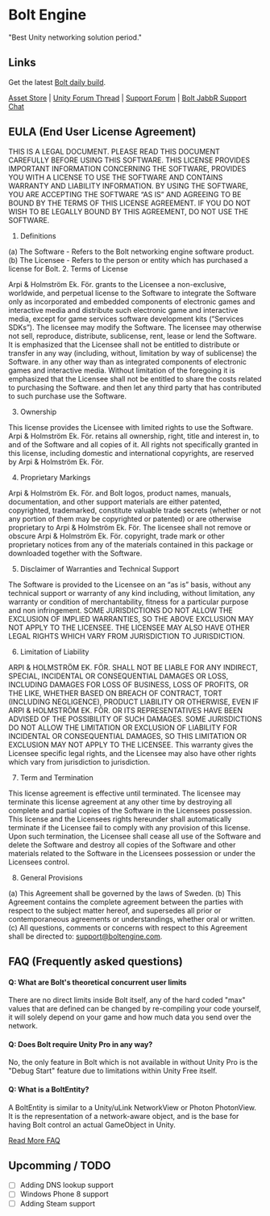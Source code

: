 # Bolt Engine
"Best Unity networking solution period."
## Links
Get the latest [Bolt daily build](https://github.com/BoltEngine/bolt/releases).

[Asset Store](https://www.assetstore.unity3d.com/en/#!/content/18358) | [Unity Forum Thread](http://forum.unity3d.com/threads/released-bolt-the-new-generation-of-networking-solution-for-unity.248912/) | [Support Forum](http://forum.boltengine.com/) | [Bolt JabbR Support Chat](https://jabbr.net/#/rooms/bolt)

## EULA (End User License Agreement)
THIS IS A LEGAL DOCUMENT. PLEASE READ THIS DOCUMENT CAREFULLY BEFORE USING THIS SOFTWARE. THIS LICENSE PROVIDES IMPORTANT INFORMATION CONCERNING THE SOFTWARE, PROVIDES YOU WITH A LICENSE TO USE THE SOFTWARE AND CONTAINS WARRANTY AND LIABILITY INFORMATION. BY USING THE SOFTWARE, YOU ARE ACCEPTING THE SOFTWARE “AS IS” AND AGREEING TO BE BOUND BY THE TERMS OF THIS LICENSE AGREEMENT. IF YOU DO NOT WISH TO BE LEGALLY BOUND BY THIS AGREEMENT, DO NOT USE THE SOFTWARE.

1. Definitions

(a) The Software - Refers to the Bolt networking engine software product.
(b) The Licensee - Refers to the person or entity which has purchased a license for Bolt.
2. Terms of License

Arpi & Holmström Ek. För. grants to the Licensee a non-exclusive, worldwide, and perpetual license to the Software to integrate the Software only as incorporated and embedded components of electronic games and interactive media and distribute such electronic game and interactive media, except for game services software development kits (“Services SDKs”). The licensee may modify the Software. The licensee may otherwise not sell, reproduce, distribute, sublicense, rent, lease or lend the Software. It is emphasized that the Licensee shall not be entitled to distribute or transfer in any way (including, without, limitation by way of sublicense) the Software. in any other way than as integrated components of electronic games and interactive media. Without limitation of the foregoing it is emphasized that the Licensee shall not be entitled to share the costs related to purchasing the Software. and then let any third party that has contributed to such purchase use the Software.

3. Ownership

This license provides the Licensee with limited rights to use the Software. Arpi & Holmström Ek. För. retains all ownership, right, title and interest in, to and of the Software and all copies of it. All rights not specifically granted in this license, including domestic and international copyrights, are reserved by Arpi & Holmström Ek. För.

4. Proprietary Markings

Arpi & Holmström Ek. För. and Bolt logos, product names, manuals, documentation, and other support materials are either patented, copyrighted, trademarked, constitute valuable trade secrets (whether or not any portion of them may be copyrighted or patented) or are otherwise proprietary to Arpi & Holmström Ek. För. The licensee shall not remove or obscure Arpi & Holmström Ek. För. copyright, trade mark or other proprietary notices from any of the materials contained in this package or downloaded together with the Software.

5. Disclaimer of Warranties and Technical Support

The Software is provided to the Licensee on an “as is” basis, without any technical support or warranty of any kind including, without limitation, any warranty or condition of merchantability, fitness for a particular purpose and non infringement. SOME JURISDICTIONS DO NOT ALLOW THE EXCLUSION OF IMPLIED WARRANTIES, SO THE ABOVE EXCLUSION MAY NOT APPLY TO THE LICENSEE. THE LICENSEE MAY ALSO HAVE OTHER LEGAL RIGHTS WHICH VARY FROM JURISDICTION TO JURISDICTION.

6. Limitation of Liability

ARPI & HOLMSTRÖM EK. FÖR. SHALL NOT BE LIABLE FOR ANY INDIRECT, SPECIAL, INCIDENTAL OR CONSEQUENTIAL DAMAGES OR LOSS, INCLUDING DAMAGES FOR LOSS OF BUSINESS, LOSS OF PROFITS, OR THE LIKE, WHETHER BASED ON BREACH OF CONTRACT, TORT (INCLUDING NEGLIGENCE), PRODUCT LIABILITY OR OTHERWISE, EVEN IF ARPI & HOLMSTRÖM EK. FÖR. OR ITS REPRESENTATIVES HAVE BEEN ADVISED OF THE POSSIBILITY OF SUCH DAMAGES. SOME JURISDICTIONS DO NOT ALLOW THE LIMITATION OR EXCLUSION OF LIABILITY FOR INCIDENTAL OR CONSEQUENTIAL DAMAGES, SO THIS LIMITATION OR EXCLUSION MAY NOT APPLY TO THE LICENSEE. This warranty gives the Licensee specific legal rights, and the Licensee may also have other rights which vary from jurisdiction to jurisdiction.

7. Term and Termination

This license agreement is effective until terminated. The licensee may terminate this license agreement at any other time by destroying all complete and partial copies of the Software in the Licensees possession. This license and the Licensees rights hereunder shall automatically terminate if the Licensee fail to comply with any provision of this license. Upon such termination, the Licensee shall cease all use of the Software and delete the Software and destroy all copies of the Software and other materials related to the Software in the Licensees possession or under the Licensees control.

8. General Provisions

(a)	This Agreement shall be governed by the laws of Sweden.
(b)	This Agreement contains the complete agreement between the parties with respect to the subject matter hereof, and supersedes all prior or contemporaneous agreements or understandings, whether oral or written.
(c)	All questions, comments or concerns with respect to this Agreement shall be directed to: support@boltengine.com.


## FAQ (Frequently asked questions)

#### Q: What are Bolt's theoretical concurrent user limits
There are no direct limits inside Bolt itself, any of the hard coded "max" values that are defined can be changed by re-compiling your code yourself, it will solely depend on your game and how much data you send over the network.

#### Q: Does Bolt require Unity Pro in any way?
No, the only feature in Bolt which is not available in without Unity Pro is the "Debug Start" feature due to limitations within Unity Free itself.

#### Q: What is a BoltEntity?
A BoltEntity is similar to a Unity/uLink NetworkView or Photon PhotonView. It is the representation of a network-aware object, and is the base for having Bolt control an actual GameObject in Unity.

[Read More FAQ](http://forum.boltengine.com/viewforum.php?f=8)

Upcomming / TODO
-----
- [ ] Adding DNS lookup support
- [ ] Windows Phone 8 support
- [ ] Adding Steam support
